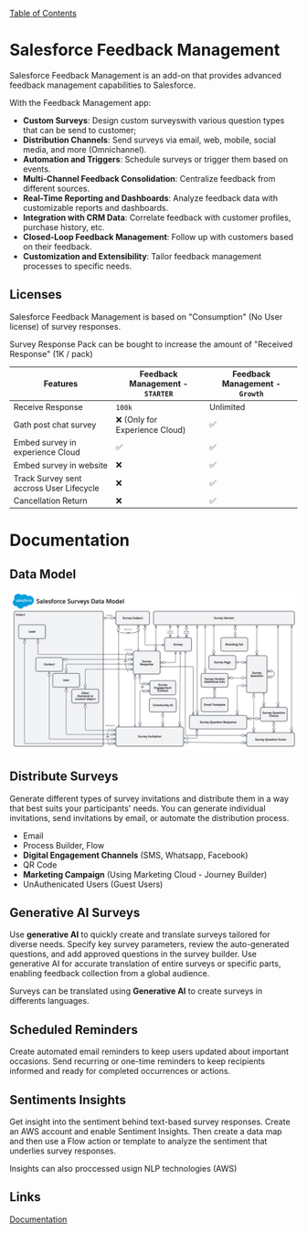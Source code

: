 [Table of Contents](../Documentation.md)

# Salesforce Feedback Management

Salesforce Feedback Management is an add-on that provides advanced feedback management capabilities to Salesforce.

With the Feedback Management app:
- **Custom Surveys**: Design custom surveyswith various question types that can be send to customer;
- **Distribution Channels**: Send surveys via email, web, mobile, social media, and more (Omnichannel).
- **Automation and Triggers**: Schedule surveys or trigger them based on events.
- **Multi-Channel Feedback Consolidation**: Centralize feedback from different sources.
- **Real-Time Reporting and Dashboards**: Analyze feedback data with customizable reports and dashboards.
- **Integration with CRM Data**: Correlate feedback with customer profiles, purchase history, etc.
- **Closed-Loop Feedback Management**: Follow up with customers based on their feedback.
- **Customization and Extensibility**: Tailor feedback management processes to specific needs.

## Licenses

Salesforce Feedback Management is based on "Consumption" (No User license) of survey responses.

Survey Response Pack can be bought to increase the amount of "Received Response" (1K / pack)

| Features | Feedback Management - `STARTER` | Feedback Management - `Growth` |
|----------|---------------------------------------|-----------------------------|
| Receive Response | `100k` | Unlimited |
| Gath post chat survey   | ❌ (Only for Experience Cloud)  | ✅ |
| Embed survey in experience Cloud   | ✅  | ✅ |
| Embed survey in website   | ❌  | ✅ |
| Track Survey sent accross User Lifecycle | ❌  | ✅ |
| Cancellation Return       | ❌  | ✅ |

# Documentation

## Data Model
![Data Model](../../Images/salesforce-surveys-data-model.png)

## Distribute Surveys
Generate different types of survey invitations and distribute them in a way that best suits your participants' needs. You can generate individual invitations, send invitations by email, or automate the distribution process.
- Email
- Process Builder, Flow
- **Digital Engagement Channels** (SMS, Whatsapp, Facebook)
- QR Code
- **Marketing Campaign** (Using Marketing Cloud - Journey Builder)
- UnAuthenicated Users (Guest Users)

## Generative AI Surveys

Use **generative AI** to quickly create and translate surveys tailored for diverse needs. Specify key survey parameters, review the auto-generated questions, and add approved questions in the survey builder. 
Use generative AI for accurate translation of entire surveys or specific parts, enabling feedback collection from a global audience.

Surveys can be translated using **Generative AI** to create surveys in differents languages.

## Scheduled Reminders

Create automated email reminders to keep users updated about important occasions. Send recurring or one-time reminders to keep recipients informed and ready for completed occurrences or actions.

## Sentiments Insights

Get insight into the sentiment behind text-based survey responses. Create an AWS account and enable Sentiment Insights. Then create a data map and then use a Flow action or template to analyze the sentiment that underlies survey responses.

Insights can also proccessed usign NLP technologies (AWS)

## Links

[Documentation](https://help.salesforce.com/s/articleView?id=sf.concept_salesforce_surveys.htm&type=5)